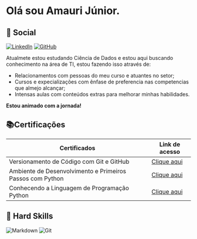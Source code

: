 

# Olá sou Amauri Júnior.
    
## 🧠 Social

 [![LinkedIn](https://img.shields.io/badge/LinkedIn-0077B5?style=for-the-badge&logo=linkedin&logoColor=white)](https://www.linkedin.com/in/amauri-de-oliveira-4b6a181ba/) [![GitHub](https://img.shields.io/badge/GitHub-100000?style=for-the-badge&logo=github&logoColor=white)](https://github.com/AmauriJunior-prog)


Atualmete estou estudando Ciência de Dados e estou aqui buscando conhecimento na área de TI, estou fazendo isso através de: 
- Relacionamentos com pessoas do meu curso e atuantes no setor;
- Cursos e expecializações com ênfase de preferencia nas competencias que almejo alcançar;
- Intensas aulas com conteúdos extras para melhorar minhas habilidades.


**Estou animado com a jornada!**

## 📚Certificações

| Certificados | Link de acesso |
|------------- | ---------------| 
| Versionamento de Código com Git e GitHub | [Clique aqui](https://www.dio.me/certificate/ZS45KBW8) |
| Ambiente de Desenvolvimento e Primeiros Passos com Python | [Clique aqui](https://web.dio.me/course/ambiente-de-desenvolvimento-e-primeiros-passos-com-python/learning/1ecc1827-27d0-4395-8bd2-7738e44ae5b3?back=/track/bootcamp-squadio&tab=undefined&moduleId=undefined) |
| Conhecendo a Linguagem de Programação Python | [Clique aqui](https://web.dio.me/course/conhecendo-a-linguagem-de-programacao-python/learning/1ecc1827-27d0-4395-8bd2-7738e44ae5b3?back=/track/bootcamp-squadio&tab=undefined&moduleId=undefined) |
## 🥋 Hard Skills

![Markdown](https://img.shields.io/badge/Markdown-000?style=for-the-badge&logo=markdown) ![Git](https://img.shields.io/badge/GIT-E44C30?style=for-the-badge&logo=git&logoColor=white)

